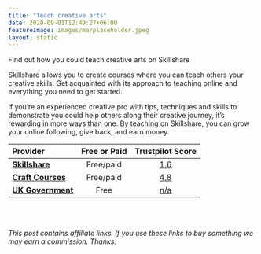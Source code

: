 ```yaml
---
title: "Teach creative arts"
date: 2020-09-01T12:49:27+06:00
featureImage: images/ma/placeholder.jpeg
layout: static
---
```


Find out how you could teach creative arts on Skillshare

Skillshare allows you to create courses where you can teach others your creative skills. Get acquainted with its approach to teaching online and everything you need to get started.

If you’re an experienced creative pro with tips, techniques and skills to demonstrate you could help others along their creative journey, it’s rewarding in more ways than one. By teaching on Skillshare, you can grow your online following, give back, and earn money.

| Provider      | Free or Paid  |  Trustpilot Score  |
| :-----------          | :--------------:      |  :--------------:         |
| [**Skillshare**](https://www.skillshare.com/en/teach) | Free/paid | [1.6](https://uk.trustpilot.com/review/skillshare.com) | 
| [**Craft Courses**](https://www.craftcourses.com/blog/the-craftcourses-guide-to-becoming-an-arts-and-crafts-tutor) | Free/paid | [4.8](https://www.trustpilot.com/review/craftcourses.com) | 
| [**UK Government**](https://www.teach-in-further-education.campaign.gov.uk/) | Free | [n/a](n/a) | 
  

<br/><br/>

*This post contains affiliate links. If you use these links to buy something we may
earn a commission. Thanks.*






